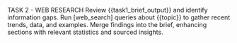 TASK 2 - WEB RESEARCH
Review {{task1_brief_output}} and identify information gaps.
Run [web_search] queries about {{topic}} to gather recent trends, data, and examples.
Merge findings into the brief, enhancing sections with relevant statistics and sourced insights.
